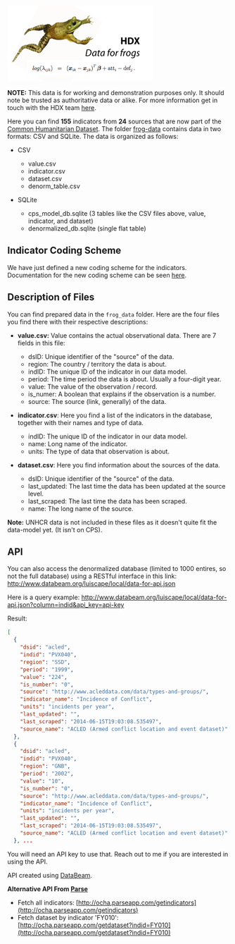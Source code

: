 ![data for frogs](https://raw.githubusercontent.com/luiscape/data-for-frog/master/frog_jumping_over_data.jpg)

**NOTE:** This data is for working and demonstration purposes only. It should note be trusted as authoritative data or alike. For more information get in touch with the HDX team [here](http://docs.hdx.rwlabs.org/get-involved/).

Here you can find **155** indicators from **24** sources that are now part of the [Common Humanitarian Dataset](http://docs.hdx.rwlabs.org/project-details/analytics/common-humanitarian-dataset/). The folder [frog-data]() contains data in two formats: CSV and SQLite. The data is organized as follows:

- CSV
  - value.csv
  - indicator.csv
  - dataset.csv
  - denorm_table.csv

- SQLite
  - cps_model_db.sqlite (3 tables like the CSV files above, value, indicator, and dataset)
  - denormalized_db.sqlite (single flat table)


Indicator Coding Scheme
-----------------------
We have just defined a new coding scheme for the indicators. Documentation for the new coding scheme can be seen [here](https://github.com/luiscape/data-for-frog/blob/master/chd_coding_scheme.pdf?raw=true).

Description of Files
--------------------
You can find prepared data in the `frog_data` folder. Here are the four files you find there with their respective descriptions:

- **value.csv:** Value contains the actual observational data. There are 7 fields in this file:
  - dsID: Unique identifier of the "source" of the data.
  - region: The country / territory the data is about.
  - indID: The unique ID of the indicator in our data model.
  - period: The time period the data is about. Usually a four-digit year.
  - value: The value of the observation / record.
  - is_numer: A boolean that explains if the observation is a number.
  - source: The source (link, generally) of the data.

- **indicator.csv**: Here you find a list of the indicators in the database, together with their names and type of data.
  - indID: The unique ID of the indicator in our data model.
  - name: Long name of the indicator.
  - units: The type of data that observation is about.

- **dataset.csv**: Here you find information about the sources of the data.
  - dsID: Unique identifier of the "source" of the data.
  - last_updated: The last time the data has been updated at the source level.
  - last_scraped: The last time the data has been scraped.
  - name: The long name of the source.

**Note:** UNHCR data is not included in these files as it doesn't quite fit the data-model yet. (It isn't on CPS).



API
---
You can also access the denormalized database (limited to 1000 entires, so not the full database) using a RESTful interface in this link: http://www.databeam.org/luiscape/local/data-for-api.json

Here is a query example: http://www.databeam.org/luiscape/local/data-for-api.json?column=indid&api_key=api-key

Result:
```json
[
  {
    "dsid": "acled",
    "indid": "PVX040",
    "region": "SSD",
    "period": "1999",
    "value": "224",
    "is_number": "0",
    "source": "http://www.acleddata.com/data/types-and-groups/",
    "indicator_name": "Incidence of Conflict",
    "units": "incidents per year",
    "last_updated": "",
    "last_scraped": "2014-06-15T19:03:08.535497",
    "source_name": "ACLED (Armed conflict location and event dataset)"
  },
  {
    "dsid": "acled",
    "indid": "PVX040",
    "region": "GNB",
    "period": "2002",
    "value": "10",
    "is_number": "0",
    "source": "http://www.acleddata.com/data/types-and-groups/",
    "indicator_name": "Incidence of Conflict",
    "units": "incidents per year",
    "last_updated": "",
    "last_scraped": "2014-06-15T19:03:08.535497",
    "source_name": "ACLED (Armed conflict location and event dataset)"
  }, ...
```

You will need an API key to use that. Reach out to me if you are interested in using the API.

API created using [DataBeam](http://databeam.org).


**Alternative API From [Parse](www.parse.com)**

- Fetch all indicators:
  [http://ocha.parseapp.com/getindicators](http://ocha.parseapp.com/getindicators)
- Fetch dataset by indicator 'FY010':
  [http://ocha.parseapp.com/getdataset?indid=FY010](http://ocha.parseapp.com/getdataset?indid=FY010)
